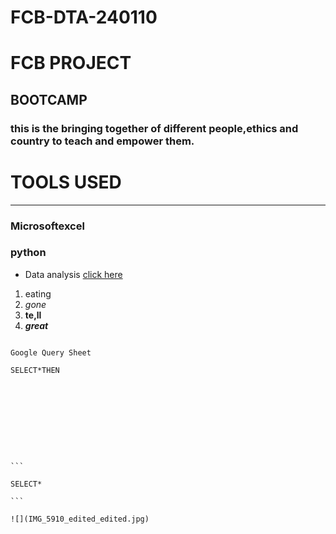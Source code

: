# FCB-DTA-240110
# FCB PROJECT

## BOOTCAMP

### this is the bringing together of different people,ethics and country to teach and empower them.
# TOOLS USED
---
### Microsoftexcel
### python
- Data analysis
[click here](www.google.com)
1. eating
2. *gone*
3. **te,ll**
4. ***great***


````

Google Query Sheet

SELECT*THEN










```

SELECT*

```

![](IMG_5910_edited_edited.jpg) 

